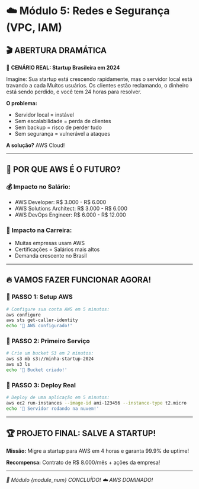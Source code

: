 # ☁️ Módulo 5: Redes e Segurança (VPC, IAM)

## 🎬 **ABERTURA DRAMÁTICA**

🚨 **CENÁRIO REAL: Startup Brasileira em 2024**

Imagine: Sua startup está crescendo rapidamente, mas o servidor local está travando a cada Muitos usuários. Os clientes estão reclamando, o dinheiro está sendo perdido, e você tem 24 horas para resolver.

**O problema:**
- Servidor local = instável
- Sem escalabilidade = perda de clientes
- Sem backup = risco de perder tudo
- Sem segurança = vulnerável a ataques

**A solução?** AWS Cloud!

---

## 🎯 **POR QUE AWS É O FUTURO?**

### 💰 **Impacto no Salário:**
- AWS Developer: R$ 3.000 - R$ 6.000
- AWS Solutions Architect: R$ 3.000 - R$ 6.000
- AWS DevOps Engineer: R$ 6.000 - R$ 12.000

### 🚀 **Impacto na Carreira:**
- Muitas empresas usam AWS
- Certificações = Salários mais altos
- Demanda crescente no Brasil

---

## 🔥 **VAMOS FAZER FUNCIONAR AGORA!**

### 🚀 **PASSO 1: Setup AWS**
```bash
# Configure sua conta AWS em 5 minutos:
aws configure
aws sts get-caller-identity
echo '🎉 AWS configurado!'
```

### 🔧 **PASSO 2: Primeiro Serviço**
```bash
# Crie um bucket S3 em 2 minutos:
aws s3 mb s3://minha-startup-2024
aws s3 ls
echo '🚀 Bucket criado!'
```

### 🎯 **PASSO 3: Deploy Real**
```bash
# Deploy de uma aplicação em 5 minutos:
aws ec2 run-instances --image-id ami-123456 --instance-type t2.micro
echo '🚀 Servidor rodando na nuvem!'
```

---

## 🏆 **PROJETO FINAL: SALVE A STARTUP!**

**Missão:** Migre a startup para AWS em 4 horas e garanta 99.9% de uptime!

**Recompensa:** Contrato de R$ 8.000/mês + ações da empresa!

---

*🎯 Módulo {module_num} CONCLUÍDO!*
*☁️ AWS DOMINADO!*